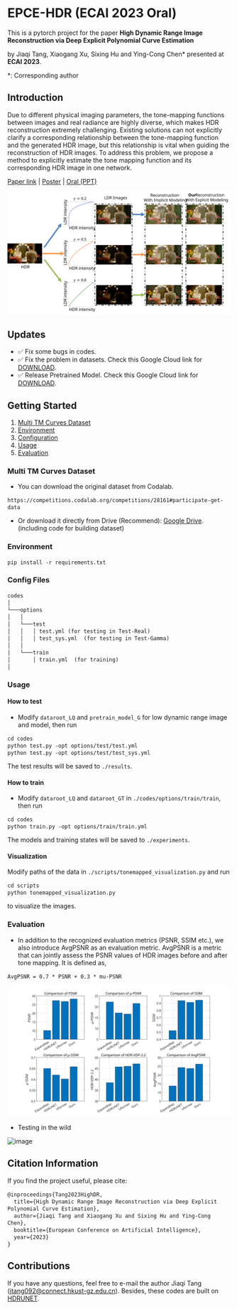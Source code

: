 # EPCE-HDR (ECAI 2023 Oral) 
This is a pytorch project for the paper **High Dynamic Range Image Reconstruction via Deep Explicit Polynomial Curve Estimation** 

by Jiaqi Tang, Xiaogang Xu, Sixing Hu and Ying-Cong Chen* presented at **ECAI 2023**.

*: Corresponding author
<!-- **All Related Materials are Perparing.** -->

## Introduction
Due to different physical imaging parameters, the tone-mapping functions between images and real radiance are highly diverse, which makes HDR reconstruction extremely challenging. Existing solutions can not explicitly clarify a corresponding relationship between the tone-mapping function and the generated HDR image, but this relationship is vital when guiding the reconstruction of HDR images. To address this problem, we propose a method to explicitly estimate the tone mapping function and its corresponding HDR image in one network.

[Paper link](https://arxiv.org/abs/2307.16426) |
[Poster](./fig/ECAI_Poster.pdf) |
[Oral (PPT)](./fig/1024HighDynamicRange.pdf)

![image](./fig/moti.svg)

## Updates

- ✅ Fix some bugs in codes.
- ✅ Fix the problem in datasets. Check this Google Cloud link for [DOWNLOAD](https://drive.google.com/file/d/1NdFqKwWfJ5vbE9eR4SMiOjpjebRWo45z/view?usp=sharing).
- ✅ Release Pretrained Model. Check this Google Cloud link for [DOWNLOAD](https://drive.google.com/file/d/1C1w11zE7sB3PGHpMySfz4476hcnNZ7Pe/view?usp=sharing).

## Getting Started

1. [Multi TM Curves Dataset](#dataset)
2. [Environment](#environment)
3. [Configuration](#config)
4. [Usage](#usage)
5. [Evaluation](#Evaluation)

### Multi TM Curves Dataset

- You can download the original dataset from Codalab.

```
https://competitions.codalab.org/competitions/28161#participate-get-data
```

- Or download it directly from Drive (Recommend):
[Google Drive](https://drive.google.com/file/d/1NdFqKwWfJ5vbE9eR4SMiOjpjebRWo45z/view?usp=sharing). (including code for building dataset)

### Environment
```
pip install -r requirements.txt
```

### Config Files

```
codes
│
└───options
│   │
│   └───test
│   │   │ test.yml (for testing in Test-Real)
│   │   │ test_sys.yml  (for testing in Test-Gamma)
│   │    
│   └───train
│       │ train.yml  (for training)
│   

```


### Usage

#### How to test

- Modify `dataroot_LQ` and `pretrain_model_G` for low dynamic range image and model, then run

```
cd codes
python test.py -opt options/test/test.yml
python test.py -opt options/test/test_sys.yml
```

The test results will be saved to `./results`.

#### How to train

- Modify `dataroot_LQ` and `dataroot_GT` in `./codes/options/train/train`, then run

```
cd codes
python train.py -opt options/train/train.yml
```

The models and training states will be saved to `./experiments`.

#### Visualization

Modify paths of the data in `./scripts/tonemapped_visualization.py` and run

```
cd scripts
python tonemapped_visualization.py
```

to visualize the images.


### Evaluation

- In addition to the recognized evaluation metrics (PSNR, SSIM etc.), we also introduce AvgPSNR as an evaluation metric. AvgPSNR is a metric that can jointly assess the PSNR values of HDR images before and after tone mapping. It is defined as,

```
AvgPSNR = 0.7 * PSNR + 0.3 * mu-PSNR
```

![image](./fig/qe.svg)


- Testing in the wild

![image](./fig/wild.png)

## Citation Information

If you find the project useful, please cite:

```
@inproceedings{Tang2023HighDR,
  title={High Dynamic Range Image Reconstruction via Deep Explicit Polynomial Curve Estimation},
  author={Jiaqi Tang and Xiaogang Xu and Sixing Hu and Ying-Cong Chen},
  booktitle={European Conference on Artificial Intelligence},
  year={2023}
}
```

## Contributions

If you have any questions, feel free to e-mail the author Jiaqi Tang ([jtang092@connect.hkust-gz.edu.cn](jtang092@connect.hkust-gz.edu.cn)). Besides, these codes are built on [HDRUNET](https://github.com/chxy95).
